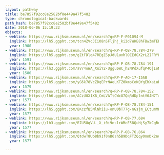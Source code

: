 ```yaml
---
layout: pathway
title: be7857f92cc8e2582bf8e449a47f5482
type: chronological-backwards
path_hash: be7857f92cc8e2582bf8e449a47f5482
date: 2018-06-06 15:19:33
objects:
- weblink: https://www.rijksmuseum.nl/en/search?q=RP-F-F01094-M
  imglink: https://lh5.ggpht.com/tcn4ZVcJIi08nSFljhj_ki2d7WKE8hFBw3mTEELc86dVUj7bK1L5QmMT32DXx5Yo3ngBmGf-JzHVMm3jp4Xao-3sqoWI=s200
  year: 1900
- weblink: https://www.rijksmuseum.nl/en/search?q=RP-P-OB-78.784-279
  imglink: https://lh5.ggpht.com/gZtFDlq47REgZSpJdU1uxhlOEEdGX2rL2IFRYLwbEC5cz8mOmBSp1RDE33URc_2JEbZdS7wzSlQv8wdsOh41XHMJFr4=s200
  year: 1591
- weblink: https://www.rijksmuseum.nl/en/search?q=RP-P-OB-78.784-191
  imglink: https://lh3.ggpht.com/aV74oWA_XuiY2-Uggu6WC_h2NPdXufqP4OjIoNCKMUpPl54jh0wMt4-2bEMaaSQDuWu3SsOFhqXIcZQ2O677jHYsLLo=s200
  year: 1580
- weblink: https://www.rijksmuseum.nl/en/search?q=RP-P-AO-17-15AB
  imglink: https://lh5.ggpht.com/yG6k78VcZDqEPrNAeLKTZ0kmpCoKQYgEhXaiuRPGS2qCTj3M6mL1HnWq93_c7ZzdKJpako41lM8zqcWSRlqygEuXr1Jf=s200
  year: 1579
- weblink: https://www.rijksmuseum.nl/en/search?q=RP-P-OB-78.784-152
  imglink: https://lh6.ggpht.com/ACzU0X1X8_CmLVATtCWcO7QqRdDplntV6JN7TxCFLaseSkhv_w6Rc6sZvXHUTTnLvWKc9z_b5nhSAqbXq7zZP8CTeV4=s200
  year: 1577
- weblink: https://www.rijksmuseum.nl/en/search?q=RP-P-OB-78.784-151
  imglink: https://lh5.ggpht.com/BKczfB5NlNhiiu-onU0bT77g-nGsjm_ECtumMHoIkEI3qAmQ64SqBN7AIxw9VbzwxFH6gJ8Y4NvX7ChIHKHgUsBZguk=s200
  year: 1577
- weblink: https://www.rijksmuseum.nl/en/search?q=RP-P-OB-77.684
  imglink: https://lh3.ggpht.com/R7U58qVU-_X_i0i9nslrWMcE58QuHjSy7kCgRu5emVtKGWXobtx1CNTF9o31rFHXR7z5pYJdaj4ySsB_HNcMN_1H6vNA=s200
  year: 1577
- weblink: https://www.rijksmuseum.nl/en/search?q=RP-P-OB-76.864
  imglink: https://lh5.ggpht.com/QtdwT8Ub8b91f0nB6sh5B9DqFTZQqyOmnDk2nuLPtXON8QPyIALOrVJm3JN7Pt9FbgNWvpIKXH2-slK2Iks8Pri2bBo=s200
  year: 1577

---
```

